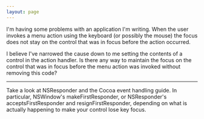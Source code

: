 ```yaml
---
layout: page
---
```




I'm having some problems with an application I'm writing.  When the user invokes a menu action using the keyboard (or possibly the mouse) the focus does not stay on the control that was in focus before the action occurred.

I believe I've narrowed the cause down to me setting the contents of a control in the action handler.  Is there any way to maintain the focus on the control that was in focus before the menu action was invoked without removing this code?

----

Take a look at NSResponder and the Cocoa event handling guide. In particular, NSWindow's makeFirstResponder, or NSResponder's acceptsFirstResponder and resignFirstResponder, depending on what is actually happening to make your control lose key focus.
